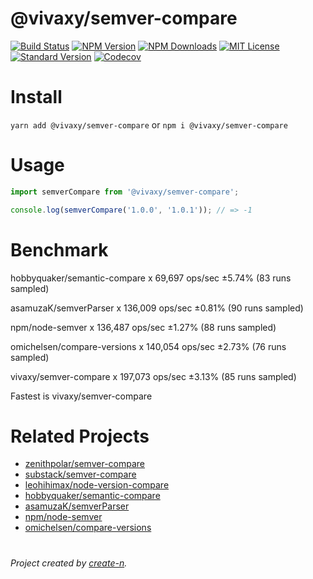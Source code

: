 # @vivaxy/semver-compare

[![Build Status][travis-image]][travis-url]
[![NPM Version][npm-version-image]][npm-url]
[![NPM Downloads][npm-downloads-image]][npm-url]
[![MIT License][license-image]][license-url]
[![Standard Version][standard-version-image]][standard-version-url]
[![Codecov][codecov-image]][codecov-url]

# Install

`yarn add @vivaxy/semver-compare` or `npm i @vivaxy/semver-compare`

# Usage

```js
import semverCompare from '@vivaxy/semver-compare';

console.log(semverCompare('1.0.0', '1.0.1')); // => -1
```

# Benchmark

hobbyquaker/semantic-compare x 69,697 ops/sec ±5.74% (83 runs sampled)

asamuzaK/semverParser x 136,009 ops/sec ±0.81% (90 runs sampled)

npm/node-semver x 136,487 ops/sec ±1.27% (88 runs sampled)

omichelsen/compare-versions x 140,054 ops/sec ±2.73% (76 runs sampled)

vivaxy/semver-compare x 197,073 ops/sec ±3.13% (85 runs sampled)

Fastest is vivaxy/semver-compare

# Related Projects

- [zenithpolar/semver-compare](https://github.com/zenithpolar/semver-compare)
- [substack/semver-compare](https://github.com/substack/semver-compare)
- [leohihimax/node-version-compare](https://github.com/leohihimax/node-version-compare)
- [hobbyquaker/semantic-compare](https://github.com/hobbyquaker/semantic-compare)
- [asamuzaK/semverParser](https://github.com/asamuzaK/semverParser)
- [npm/node-semver](https://github.com/npm/node-semver)
- [omichelsen/compare-versions](https://github.com/omichelsen/compare-versions)

#

_Project created by [create-n](https://github.com/vivaxy/create-n)._

[travis-image]: https://img.shields.io/travis/vivaxy/semver-compare.svg?style=flat-square
[travis-url]: https://travis-ci.org/vivaxy/semver-compare
[npm-version-image]: https://img.shields.io/npm/v/@vivaxy/semver-compare.svg?style=flat-square
[npm-url]: https://www.npmjs.com/package/@vivaxy/semver-compare
[npm-downloads-image]: https://img.shields.io/npm/dt/@vivaxy/semver-compare.svg?style=flat-square
[license-image]: https://img.shields.io/npm/l/@vivaxy/semver-compare.svg?style=flat-square
[license-url]: LICENSE
[standard-version-image]: https://img.shields.io/badge/release-standard%20version-brightgreen.svg?style=flat-square
[standard-version-url]: https://github.com/conventional-changelog/standard-version
[codecov-image]: https://img.shields.io/codecov/c/github/vivaxy/semver-compare.svg?style=flat-square
[codecov-url]: https://codecov.io/gh/vivaxy/semver-compare
